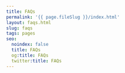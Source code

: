```yaml
---
title: FAQs
permalink: '{{ page.fileSlug }}/index.html'
layout: faqs.html
slug: faqs
tags: pages
seo:
  noindex: false
  title: FAQs
  og:title: FAQs
  twitter:title: FAQs
---
```



